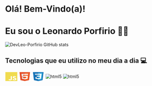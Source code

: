 # Olá! Bem-Vindo(a)!
# Eu sou o Leonardo Porfirio 🖐🏽

![DevLeo-Porfirio GitHub stats](https://github-readme-stats.vercel.app/api?username=DevLeo-Porfirio&theme=dark&show_icons=true)

## Tecnologias que eu utilizo no meu dia a dia 💻

<div>
    <img align="center" alt="html5" height="30" width="40"src="https://raw.githubusercontent.com/devicons/devicon/master/icons/javascript/javascript-plain.svg">
    <img align="center" alt="html5" height="30" width="40"src="https://raw.githubusercontent.com/devicons/devicon/master/icons/html5/html5-original.svg">
     <img align="center" alt="html5" height="30" width="40"src="https://raw.githubusercontent.com/devicons/devicon/master/icons/css3/css3-original.svg">
     <img align="center" alt="html5" height="30" width="70"src="https://www.unovacursos.com.br/blog/wp-content/uploads/2022/11/Pacote-Office.png">
     <img align="center" alt="html5" height="30" width="70"src="https://logosmarcas.net/wp-content/uploads/2021/11/Canva-Emblema.png">
</div>
